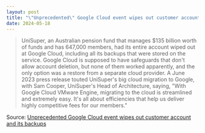 ```yaml
---
layout: post
title: "\"Unprecedented\" Google Cloud event wipes out customer account and its backups"
date: 2024-05-18
---
```


> UniSuper, an Australian pension fund that manages $135 billion worth of
funds and has 647,000 members, had its entire account wiped out at Google
Cloud, including all its backups that were stored on the service. Google
Cloud is supposed to have safeguards that don't allow account deletion, but
none of them worked apparently, and the only option was a restore from a
separate cloud provider. A June 2023 press release touted UniSuper's big
cloud migration to Google, with Sam Cooper, UniSuper's Head of
Architecture, saying, "With Google Cloud VMware Engine, migrating to the
cloud is streamlined and extremely easy. It's all about efficiencies that
help us deliver highly competitive fees for our members."

Source: [Unprecedented Google Cloud event wipes out customer account and
its backups](https://arstechnica.com/?p=2025177)

